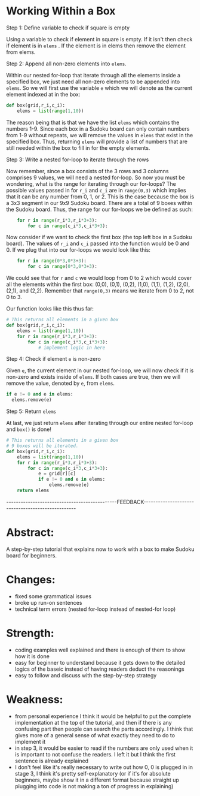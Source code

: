 <!--title={Working within a box: box()}-->

<!--badges={Algorithmns:36}-->

<!--concepts{Indexing 2D Lists, For Loops}-->

# Working Within a Box


Step 1: Define variable to check if square is empty

Using a variable to check if element in square is empty. If it isn't then check if element is in `elems` . If the element is in elems then remove the element from elems.

Step 2: Append all non-zero elements into `elems`.

Within our nested for-loop that iterate through all the elements inside a specified box, we just need all non-zero elements to be appended into `elems`. 
So we will first use the variable `e` which we will denote as the current element indexed at in the box:

```python
def box(grid,r_i,c_i):
	elems = list(range(1,10))
```



The reason being that is that we have the list `elems` which contains the numbers 1-9. Since each box in a Sudoku board can only contain numbers from 1-9 without repeats, we will remove the values in `elems` that exist in the specified box. Thus, returning  `elems` will provide a list of numbers that are still needed within the box to fill in for the empty elements.

Step 3: Write a nested for-loop to iterate through the rows

Now remember, since a box consists of the 3 rows and 3 columns comprises 9 values, we will need a nested for-loop. So now you must be wondering, what is the range for iterating through our for-loops? The possible values passed in for `r_i` and `c_i` are in `range(0,3)` which implies that it can be any number from 0, 1, or 2. This is the case because the box is a 3x3 segment in our 9x9 Sudoku board. There are a total of 9 boxes within the Sudoku board. Thus, the range for our for-loops we be defined as such:

```python
	for r in range(r_i*3,r_i*3+3):
		for c in range(c_i*3,c_i*3+3):
```

Now consider if we want to check the first box (the top left box in a Sudoku board). The values of `r_i` and `c_i` passed into the function would be 0 and 0. If we plug that into our for-loops we would look like this:

````python
	for r in range(0*3,0*3+3):
		for c in range(0*3,0*3+3):
````

We could see that for `r` and `c` we would loop from 0 to 2 which would cover all the elements within the first box: (0,0), (0,1), (0,2), (1,0), (1,1), (1,2), (2,0), (2,1), and (2,2). Remember that `range(0,3)` means we iterate from 0 to 2, not 0 to 3.

Our function looks like this thus far:

```python
# This returns all elements in a given box
def box(grid,r_i,c_i):
	elems = list(range(1,10))
	for r in range(r_i*3,r_i*3+3):
		for c in range(c_i*3,c_i*3+3):
			# implement logic in here
```

Step 4: Check if element `e` is non-zero

Given `e`, the current element in our nested for-loop, we will now check if it is non-zero and exists inside of `elems`. If both cases are true, then we will remove the value, denoted by `e`, from `elems`.

```python
if e != 0 and e in elems:
  elems.remove(e)
```
Step 5: Return `elems`

At last, we just return `elems` after iterating through our entire nested for-loop and `box()` is done!

```python
# This returns all elements in a given box
# 9 boxes will be iterated.
def box(grid,r_i,c_i):
	elems = list(range(1,10))
	for r in range(r_i*3,r_i*3+3):
		for c in range(c_i*3,c_i*3+3):
			e = grid[r][c]
			if e != 0 and e in elems:
				elems.remove(e)
	return elems
```

----------------------------------------------FEEDBACK--------------------------------------------------
# Abstract:
A step-by-step tutorial that explains now to work with a box to make Sudoku board for beginners.

# Changes:
* fixed some grammatical issues
* broke up run-on sentences
* technical term errors (nested for-loop instead of nested-for loop)

# Strength:
* coding examples well explained and there is enough of them to show  how it is done
* easy for beginner to understand because it gets down to the detailed logics of the baseic instead of having readers deduct the reasonings
* easy to follow and discuss with the step-by-step strategy

# Weakness:
* from personal experience I think it would be helpful to put the complete implementation at the top of the tutorial, and then if there is any confusing part then people can search the parts accordingly. I think that gives more of a general sense of what exactly they need to do to implement it
* in step 3, it would be easier to read if the numbers are only used when it is important to not confuse the readers. I left it but I think the first sentence is already explained
* I don't feel like it's really necessary to write out how 0, 0 is plugged in in stage 3, I think it's pretty self-explanatory (or if it's for absolute beginners, maybe show it in a different format because straight up plugging into code is not making a ton of progress in explaining)
